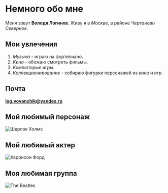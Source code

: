 # Немного обо мне
Меня зовут **Володя Логинов**. Живу я в *Москве*, в районе *Чертаново Северное*.
## Мои увлечения
1. *Музыка* - играю на фортепиано.
2. *Кино* - обожаю смотреть фильмы.
3. *Компютерые игры*.
4. *Коллекционирование* - собираю фигурки персонажей из кино и игр.
## Почта
[**log.vovanchik@yandex.ru**](log.vovanchik@yandex.ru)
## Мой любимый персонаж
![Шерлок Холмс](http://blagozelo.ru/wp-content/uploads/2017/09/%D0%A8%D0%B5%D1%80%D0%BB%D0%BE%D0%BA-%D0%A5%D0%BE%D0%BB%D0%BC%D1%81.jpg "Шерлок Холмс")
## Мой любимый актер
![Харрисон Форд](http://ibgnews.com/wp-content/uploads/2016/07/Harrison-Ford.jpg)
## Моя любимая группа
![The Beatles](http://zakarpattyafm.com.ua/wp-content/uploads/2017/03/1-2-1024x640.jpg)
